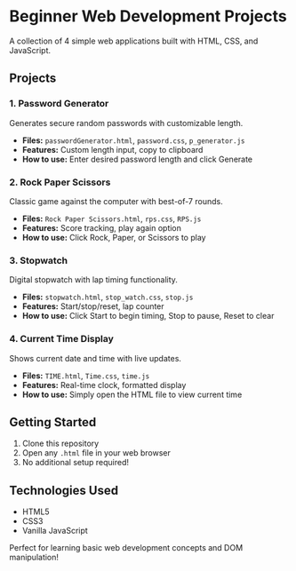# Beginner Web Development Projects

A collection of 4 simple web applications built with HTML, CSS, and JavaScript.

## Projects

### 1. Password Generator
Generates secure random passwords with customizable length.
- **Files:** `passwordGenerator.html`, `password.css`, `p_generator.js`
- **Features:** Custom length input, copy to clipboard
- **How to use:** Enter desired password length and click Generate

### 2. Rock Paper Scissors
Classic game against the computer with best-of-7 rounds.
- **Files:** `Rock Paper Scissors.html`, `rps.css`, `RPS.js`
- **Features:** Score tracking, play again option
- **How to use:** Click Rock, Paper, or Scissors to play

### 3. Stopwatch
Digital stopwatch with lap timing functionality.
- **Files:** `stopwatch.html`, `stop_watch.css`, `stop.js`
- **Features:** Start/stop/reset, lap counter
- **How to use:** Click Start to begin timing, Stop to pause, Reset to clear

### 4. Current Time Display
Shows current date and time with live updates.
- **Files:** `TIME.html`, `Time.css`, `time.js`
- **Features:** Real-time clock, formatted display
- **How to use:** Simply open the HTML file to view current time

## Getting Started

1. Clone this repository
2. Open any `.html` file in your web browser
3. No additional setup required!

## Technologies Used
- HTML5
- CSS3
- Vanilla JavaScript

Perfect for learning basic web development concepts and DOM manipulation!
